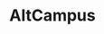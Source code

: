 ---
facebook: https://facebook.com/altCampusIO
instagram: https://instagram.com/altcampus
logohandle: altcampusio
sort: altcampus
title: AltCampus
twitter: https://x.com/AltCampus
website: https://altcampus.io/
---